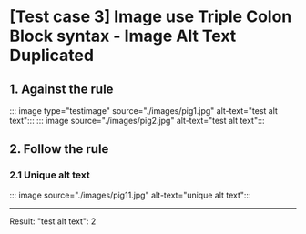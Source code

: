 # [Test case 3] Image use Triple Colon Block syntax - Image Alt Text Duplicated
## 1. Against the rule
::: image type="testimage" source="./images/pig1.jpg" alt-text="test alt text":::
::: image source="./images/pig2.jpg" alt-text="test alt text":::

## 2. Follow the rule
### 2.1 Unique alt text
::: image source="./images/pig11.jpg" alt-text="unique alt text":::

--------------------------------------------------
Result: 
    "test alt text": 2